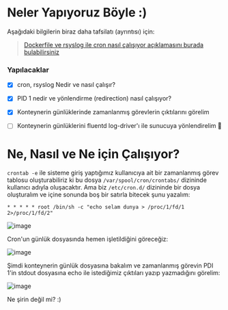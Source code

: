 # Neler Yapıyoruz Böyle :)

Aşağıdaki bilgilerin biraz daha tafsilatı (ayrıntısı) için:
> [Dockerfile ve rsyslog ile cron nasıl çalışıyor açıklamasını burada bulabilirsiniz](./etc-crontab/Readme-Dockerfile.md)

### Yapılacaklar

- [x] cron, rsyslog Nedir ve nasıl çalışır?
- [x] PID 1 nedir ve yönlendirme (redirection) nasıl çalışıyor?
- [x] Konteynerin günlüklerinde zamanlanmış görevlerin çıktılarını görelim
- [ ] Konteynerin günlüklerini fluentd log-driver'ı ile sunucuya yönlendirelim :tada:



# Ne, Nasıl ve Ne için Çalışıyor?


`crontab -e` ile sisteme giriş yaptığımız kullanıcıya ait bir zamanlanmış görev tablosu oluşturabiliriz ki bu dosya `/var/spool/cron/crontabs/` dizininde kullanıcı adıyla oluşacaktır.
Ama biz `/etc/cron.d/` dizininde bir dosya oluşturalım ve içine sonunda boş bir satırla bitecek şunu yazalım:

```shell
* * * * * root /bin/sh -c "echo selam dunya > /proc/1/fd/1 2>/proc/1/fd/2"

```

![image](https://user-images.githubusercontent.com/261946/206898164-c1cbdcdf-3df9-4d11-a5d1-afdda24b10d1.png)

Cron'un günlük dosyasında hemen işletildiğini göreceğiz:

![image](https://user-images.githubusercontent.com/261946/206898145-58fba895-7d62-4a84-b93d-2eb9a10b1876.png)

Şimdi konteynerin günlük dosyasına bakalım ve zamanlanmış görevin PDI 1'in stdout dosyasına echo ile istediğimiz çıktıları yazıp yazmadığını görelim:

![image](https://user-images.githubusercontent.com/261946/206898364-a62b790f-ad89-4c87-97c6-65c4854d17aa.png)

Ne şirin değil mi? :)
